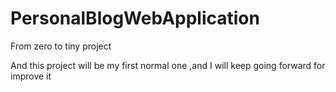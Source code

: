 # PersonalBlogWebApplication

From zero to tiny project

And this project will be my first normal one ,and I will keep going forward for improve it

